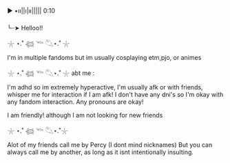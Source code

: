 ▶︎ •၊၊||၊|။||||| 0:10

╰┈➤ Helloo!!
 
 𓇼 ⋆.˚ 𓆉 𓆝 𓆡⋆.˚ 𓇼

 I'm in multiple fandoms but im usually cosplaying etm,pjo, or animes 

 𓇼 ⋆.˚ 𓆉 𓆝 𓆡⋆.˚ 𓇼
abt me :

I'm adhd so im extremely hyperactive, I'm usually afk or with friends, whisper me for interaction if I am afk! I don't have any dni's so I'm okay with any fandom interaction. Any pronouns are okay!

I am friendly! although I am not looking for new friends 

  𓇼 ⋆.˚ 𓆉 𓆝 𓆡⋆.˚𓇼

Alot of my friends call me by Percy (I dont mind nicknames) But you can always call me by another, as long as it isnt intentionally insulting. 

